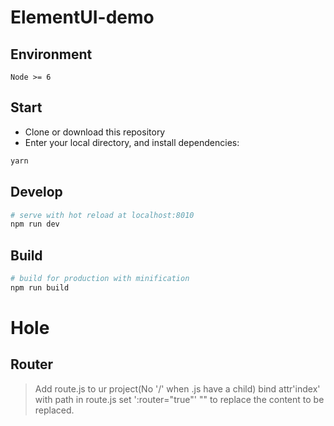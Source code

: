 # ElementUI-demo

## Environment

`Node >= 6`

## Start

 - Clone or download this repository
 - Enter your local directory, and install dependencies:

``` bash
yarn
```

## Develop

``` bash
# serve with hot reload at localhost:8010
npm run dev
```

## Build

``` bash
# build for production with minification
npm run build
```

# Hole

## Router
> Add route.js to ur project(No '/' when .js have a child)
> bind attr'index' with path in route.js
> set ':router="true"'
> "<router-view></router-view>" to replace the content to be replaced.
